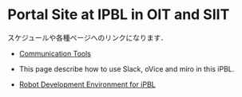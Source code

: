 #  Portal Site at IPBL in OIT and SIIT 
スケジュールや各種ページへのリンクになります．



- [Communication Tools](https://github.com/oit-ipbl/portal/blob/main/setup/commtools.md)
 - This page describe how to use Slack, oVice and miro in this iPBL.

- [Robot Development Environment for iPBL](https://github.com/oit-ipbl/portal/blob/main/setup/commtools.md)
